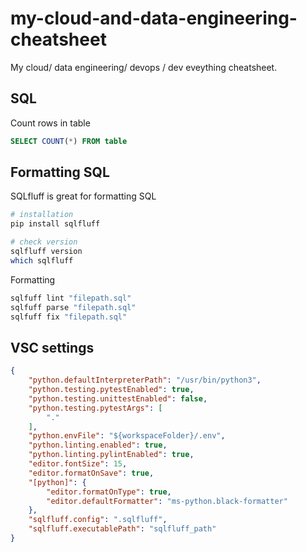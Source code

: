 # my-cloud-and-data-engineering-cheatsheet
My cloud/ data engineering/ devops / dev eveything cheatsheet.

## SQL 

Count rows in table

```SQL
SELECT COUNT(*) FROM table
```

## Formatting SQL

SQLfluff is great for formatting SQL

```bash
# installation
pip install sqlfluff

# check version
sqlfluff version
which sqlfluff
```

Formatting

```bash
sqlfuff lint "filepath.sql"
sqlfuff parse "filepath.sql"
sqlfuff fix "filepath.sql"
```

## VSC settings

```json
{
    "python.defaultInterpreterPath": "/usr/bin/python3",
    "python.testing.pytestEnabled": true,
    "python.testing.unittestEnabled": false,
    "python.testing.pytestArgs": [
        "."
    ],
    "python.envFile": "${workspaceFolder}/.env",
    "python.linting.enabled": true,
    "python.linting.pylintEnabled": true,
    "editor.fontSize": 15,
    "editor.formatOnSave": true,
    "[python]": {
        "editor.formatOnType": true,
        "editor.defaultFormatter": "ms-python.black-formatter"
    },
    "sqlfluff.config": ".sqlfluff",
    "sqlfluff.executablePath": "sqlfluff_path"
}
```

